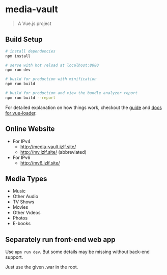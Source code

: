 # media-vault

> A Vue.js project

## Build Setup

``` bash
# install dependencies
npm install

# serve with hot reload at localhost:8080
npm run dev

# build for production with minification
npm run build

# build for production and view the bundle analyzer report
npm run build --report
```

For detailed explanation on how things work, checkout the [guide](http://vuejs-templates.github.io/webpack/) and [docs for vue-loader](http://vuejs.github.io/vue-loader).

## Online Website
- For IPv4
  - http://media-vault.izlf.site/
  - http://mv.izlf.site/ (abbreviated)
- For IPv6
  - http://mv6.izlf.site/
  
## Media Types
- Music
- Other Audio
- TV Shows
- Movies
- Other Videos
- Photos
- E-books

## Separately run front-end web app

Use `npm run dev`. But some details may be missing without back-end support.

Just use the given .war in the root.
